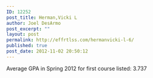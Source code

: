 ```yaml
---
ID: 12252
post_title: Herman,Vicki L
author: Joel DesArmo
post_excerpt: ""
layout: post
permalink: http://effrtlss.com/hermanvicki-l-6/
published: true
post_date: 2012-11-02 20:50:12
---
```

<p>Average GPA in Spring 2012 for first course listed: 3.737</p>